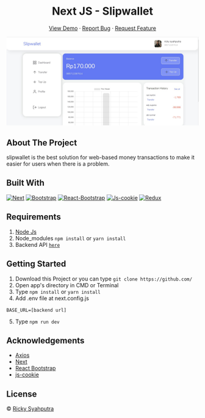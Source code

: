 <h1 align='center'>Next JS - Slipwallet</h1>
  <p align="center">
   <a href="https://slipwalletfrontend-34g7sn1xv-slipwallet.vercel.app">View Demo</a>
    ·
    <a href="https://github.com/rickyganteng/slipwallet---frontend/issues">Report Bug</a>
    ·
    <a href="https://github.com/rickyganteng/slipwallet---frontend/pulls">Request Feature</a>
  </p>

![Image Banner](/public/ssslipwallet.jpg)

## About The Project

slipwallet is the best solution for web-based money transactions to make it easier for users when there is a problem.

## Built With

[![Next](https://img.shields.io/badge/next-10.2.3-blue)](https://github.com/vercel/next.js/)
[![Bootstrap](https://img.shields.io/badge/Bootstrap-v4.6.x-blue)](https://github.com/react-bootstrap/react-bootstrap)
[![React-Bootstrap](https://img.shields.io/badge/React%20Bootstrap-v1.6.1-brightgreen)](https://github.com/react-bootstrap/react-bootstrap)
[![Js-cookie](https://img.shields.io/badge/js--cookie-v2.2.1-yellow)](https://github.com/js-cookie/js-cookie)
[![Redux](https://img.shields.io/badge/redux-v4.1.0-yellowgreen)](https://redux.js.org/)

## Requirements

1. <a href="https://nodejs.org/en/download/">Node Js</a>
2. Node_modules `npm install` or `yarn install`
3. Backend API [`here`](https://github.com/rickyganteng/slipwallet---backend)

## Getting Started

1. Download this Project or you can type `git clone https://github.com/`
2. Open app's directory in CMD or Terminal
3. Type `npm install` or `yarn install`
4. Add .env file at next.config.js

```
BASE_URL=[backend url]
```

5. Type `npm run dev`

## Acknowledgements

- [Axios](https://www.npmjs.com/package/axios)
- [Next](https://nextjs.org/)
- [React Bootstrap](https://react-bootstrap.github.io/)
- [js-cookie](https://github.com/js-cookie/js-cookie)

## License

© [Ricky Syahputra](https://github.com/rickyganteng)
